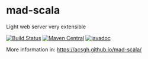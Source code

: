 # mad-scala
Light web server very extensible

[![Build Status](https://travis-ci.org/acsgh/mad-scala.svg?branch=master)](https://travis-ci.org/acsgh/mad-scala)
[![Maven Central](https://img.shields.io/maven-central/v/com.github.acsgh.mad.scala/core_2.12.svg?label=Maven%20Central)](https://search.maven.org/search?q=g:%22com.github.acsgh.mad.scala%22%20AND%20a:%22core_2.12%22)
[![javadoc](https://javadoc.io/badge2/com.github.acsgh.mad.scala/core_2.13/javadoc.svg)](https://javadoc.io/doc/com.github.acsgh.mad.scala/core_2.13)
 
More information in:
https://acsgh.github.io/mad-scala/
